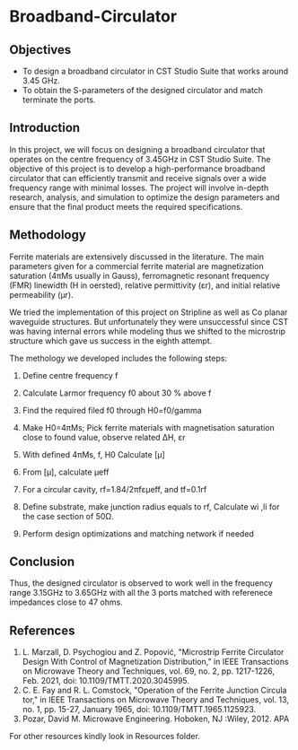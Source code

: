 # Broadband-Circulator

## Objectives
- To design a broadband circulator in CST Studio Suite that works around 3.45 GHz.
- To obtain the S-parameters of the designed circulator and match terminate the ports.

## Introduction
In this project, we will focus on designing a broadband circulator that operates on
the centre frequency of 3.45GHz in CST Studio Suite. The objective of this project
is to develop a high-performance broadband circulator that can efficiently transmit
and receive signals over a wide frequency range with minimal losses. The project
will involve in-depth research, analysis, and simulation to optimize the design parameters
and ensure that the final product meets the required specifications.

## Methodology 
Ferrite materials are extensively discussed in the literature. The main parameters
given for a commercial ferrite material are magnetization saturation (4πMs usually
in Gauss), ferromagnetic resonant frequency (FMR) linewidth (H in oersted), relative
permittivity (εr), and initial relative permeability (μr).

We tried the implementation of this project on Stripline as well as Co planar waveguide structures. But unfortunately they were unsuccessful since CST was having internal errors while modeling thus we shifted to the microstrip structure which gave us success in the eighth attempt.

The methology we developed includes the following steps:

1. Define centre frequency f

2. Calculate Larmor frequency f0 about 30 % above f

3. Find the required filed f0 through H0=f0/gamma

4. Make H0=4πMs;
Pick ferrite materials with magnetisation saturation
close to found value, observe related ΔH, εr

5. With defined 4πMs, f, H0
Calculate [μ]

6. From [μ], calculate μeff

7. For a circular cavity, rf=1.84/2πfεμeff, and tf=0.1rf

9. Define substrate, make junction radius equals to rf,
Calculate wi ,li for the case section of 50Ω.

10. Perform design optimizations and matching network if needed

## Conclusion
Thus, the designed circulator is observed to work well in the frequency range
3.15GHz to 3.65GHz with all the 3 ports matched with referenece impedances
close to 47 ohms.

## References
1. L. Marzall, D. Psychogiou and Z. Popović, "Microstrip Ferrite Circulator
Design With Control of Magnetization Distribution," in IEEE Transactions
on Microwave Theory and Techniques, vol. 69, no. 2, pp. 1217-1226, Feb.
2021, doi: 10.1109/TMTT.2020.3045995.
2. C. E. Fay and R. L. Comstock, "Operation of the Ferrite Junction Circula
tor," in IEEE Transactions on Microwave Theory and Techniques, vol. 13,
no. 1, pp. 15-27, January 1965, doi: 10.1109/TMTT.1965.1125923.
3. Pozar, David M. Microwave Engineering. Hoboken, NJ :Wiley, 2012. APA

For other resources kindly look in Resources folder.

